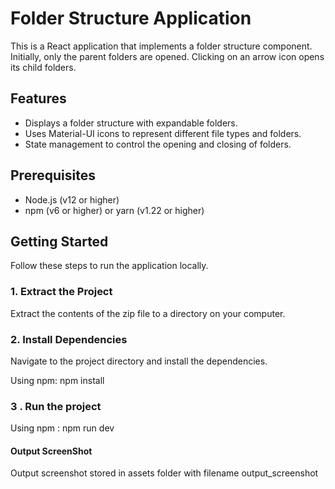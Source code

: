 # Folder Structure Application

This is a React application that implements a folder structure component. Initially, only the parent folders are opened. Clicking on an arrow icon opens its child folders.

## Features

- Displays a folder structure with expandable folders.
- Uses Material-UI icons to represent different file types and folders.
- State management to control the opening and closing of folders.

## Prerequisites

- Node.js (v12 or higher)
- npm (v6 or higher) or yarn (v1.22 or higher)

## Getting Started

Follow these steps to run the application locally.

### 1. Extract the Project

Extract the contents of the zip file to a directory on your computer.

### 2. Install Dependencies

Navigate to the project directory and install the dependencies.

Using npm: npm install

### 3 . Run the project 
Using npm : npm run dev

#### Output ScreenShot 
Output screenshot stored in assets folder with filename output_screenshot
